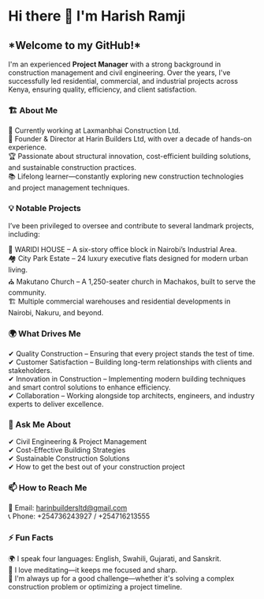 <h1>Hi there 👋 I'm Harish Ramji</h1>

<h2>*Welcome to my GitHub!*</h2> 
I'm an experienced <b>Project Manager</b> with a strong background in construction management and civil engineering. Over the years, I've successfully led residential, commercial, and industrial projects across Kenya, ensuring quality, efficiency, and client satisfaction.

<h3>🏗️ About Me</h3>

   🔭 Currently working at Laxmanbhai Construction Ltd.<br>
   📍 Founder & Director at Harin Builders Ltd, with over a decade of hands-on experience.<br>
   🏆 Passionate about structural innovation, cost-efficient building solutions, and sustainable construction practices.<br>
   📚 Lifelong learner—constantly exploring new construction technologies and project management techniques.<br>

<h3>💡 Notable Projects</h3>

I’ve been privileged to oversee and contribute to several landmark projects, including:

   🏢 WARIDI HOUSE – A six-story office block in Nairobi’s Industrial Area.<br>
   🏘️ City Park Estate – 24 luxury executive flats designed for modern urban living.<br>
   ⛪ Makutano Church – A 1,250-seater church in Machakos, built to serve the community.<br>
   🏗️ Multiple commercial warehouses and residential developments in Nairobi, Nakuru, and beyond.<br>

<h3>🌍 What Drives Me</h3>

✔ Quality Construction – Ensuring that every project stands the test of time.<br>
✔ Customer Satisfaction – Building long-term relationships with clients and stakeholders.<br>
✔ Innovation in Construction – Implementing modern building techniques and smart control solutions to enhance efficiency.<br>
✔ Collaboration – Working alongside top architects, engineers, and industry experts to deliver excellence.<br>

<h3>💬 Ask Me About</h3>

✔ Civil Engineering & Project Management<br>
✔ Cost-Effective Building Strategies<br>
✔ Sustainable Construction Solutions<br>
✔ How to get the best out of your construction project<br>


<h3>📫 How to Reach Me</h3>

📩 Email: harinbuildersltd@gmail.com<br>
📞 Phone: +254736243927 / +254716213555


<h3>⚡ Fun Facts</h3>

   🌍 I speak four languages: English, Swahili, Gujarati, and Sanskrit.<br>
   🧘 I love meditating—it keeps me focused and sharp.<br>
   🎯 I'm always up for a good challenge—whether it's solving a complex construction problem or optimizing a project timeline.<br>
